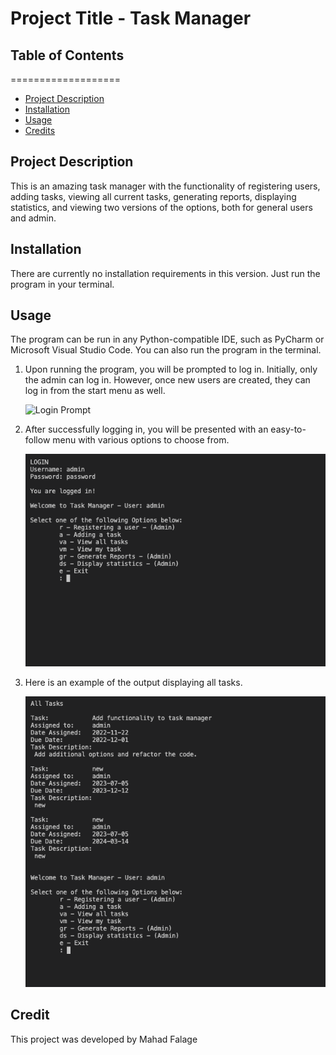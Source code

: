 # Project Title - Task Manager

## Table of Contents
===================

  * [Project Description](#project-description)
  * [Installation](#installation)
  * [Usage](#usage)
  * [Credits](#credits)

## Project Description
This is an amazing task manager with the functionality of registering users, adding tasks, viewing all current tasks, generating reports, displaying statistics, and viewing two versions of the options, both for general users and admin.

## Installation
There are currently no installation requirements in this version. Just run the program in your terminal.

## Usage
The program can be run in any Python-compatible IDE, such as PyCharm or Microsoft Visual Studio Code. You can also run the program in the terminal.

1. Upon running the program, you will be prompted to log in. Initially, only the admin can log in. However, once new users are created, they can log in from the start menu as well.

   ![Login Prompt](https://github.com/mahadnifey/finalCapstone/blob/main/Assets/01.png)

2. After successfully logging in, you will be presented with an easy-to-follow menu with various options to choose from.

   ![Menu Options](https://github.com/mahadnifsey/finalCapstone/blob/main/Assets/02.png)

3. Here is an example of the output displaying all tasks.

   ![All Tasks Output](https://github.com/mahadnifsey/finalCapstone/blob/main/Assets/03.png)

## Credit
This project was developed by  Mahad Falage